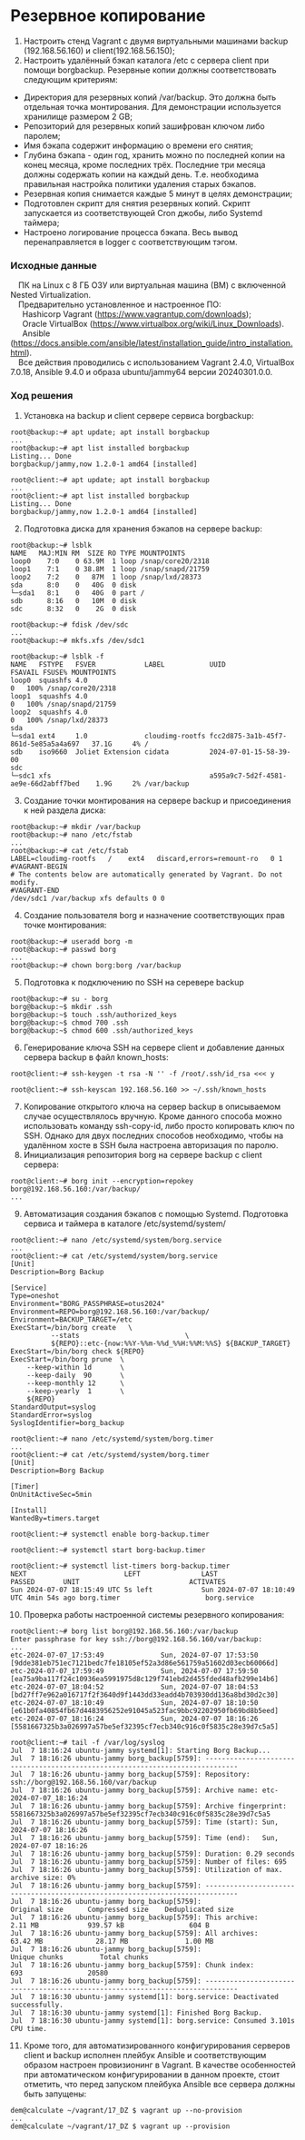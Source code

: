 # Резервное копирование #
1. Настроить стенд Vagrant с двумя виртуальными машинами backup (192.168.56.160) и client(192.168.56.150);
2. Настроить удалённый бэкап каталога /etc с сервера client при помощи borgbackup. Резервные копии должны соответствовать следующим критериям:
- Директория для резервных копий /var/backup. Это должна быть отдельная точка монтирования. Для демонстрации используется хранилище размером 2 GB;
- Репозиторий для резервных копий зашифрован ключом либо паролем;
- Имя бэкапа содержит информацию о времени его снятия;
- Глубина бэкапа - один год, хранить можно по последней копии на конец месяца, кроме последних трёх. Последние три месяца должны содержать копии на каждый день. Т.е. необходима правильная настройка политики удаления старых бэкапов.
- Резервная копия снимается каждые 5 минут в целях демонстрации;
- Подготовлен скрипт для снятия резервных копий. Скрипт запускается из соответствующей Cron джобы, либо Systemd таймера;
- Настроено логирование процесса бэкапа. Весь вывод перенаправляется в logger c соответствующим тэгом.
 ### Исходные данные ###
&ensp;&ensp;ПК на Linux c 8 ГБ ОЗУ или виртуальная машина (ВМ) с включенной Nested Virtualization.<br/>
&ensp;&ensp;Предварительно установленное и настроенное ПО:<br/>
&ensp;&ensp;&ensp;Hashicorp Vagrant (https://www.vagrantup.com/downloads);<br/>
&ensp;&ensp;&ensp;Oracle VirtualBox (https://www.virtualbox.org/wiki/Linux_Downloads).<br/>
&ensp;&ensp;&ensp;Ansible (https://docs.ansible.com/ansible/latest/installation_guide/intro_installation.html).<br/>
&ensp;&ensp;Все действия проводились с использованием Vagrant 2.4.0, VirtualBox 7.0.18, Ansible 9.4.0 и образа ubuntu/jammy64 версии 20240301.0.0. <br/> 
### Ход решения ###
1. Установка на backup и client сервере сервиса borgbackup:
```shell
root@backup:~# apt update; apt install borgbackup
...
root@backup:~# apt list installed borgbackup
Listing... Done
borgbackup/jammy,now 1.2.0-1 amd64 [installed]

root@client:~# apt update; apt install borgbackup
...
root@client:~# apt list installed borgbackup
Listing... Done
borgbackup/jammy,now 1.2.0-1 amd64 [installed]
```
2. Подготовка диска для хранения бэкапов на сервере backup:
```shell
root@backup:~# lsblk
NAME   MAJ:MIN RM  SIZE RO TYPE MOUNTPOINTS
loop0    7:0    0 63.9M  1 loop /snap/core20/2318
loop1    7:1    0 38.8M  1 loop /snap/snapd/21759
loop2    7:2    0   87M  1 loop /snap/lxd/28373
sda      8:0    0   40G  0 disk 
└─sda1   8:1    0   40G  0 part /
sdb      8:16   0   10M  0 disk 
sdc      8:32   0    2G  0 disk 

root@backup:~# fdisk /dev/sdc
...
root@backup:~# mkfs.xfs /dev/sdc1

root@backup:~# lsblk -f
NAME   FSTYPE   FSVER            LABEL           UUID                                 FSAVAIL FSUSE% MOUNTPOINTS
loop0  squashfs 4.0                                                                         0   100% /snap/core20/2318
loop1  squashfs 4.0                                                                         0   100% /snap/snapd/21759
loop2  squashfs 4.0                                                                         0   100% /snap/lxd/28373
sda                                                                                                  
└─sda1 ext4     1.0              cloudimg-rootfs fcc2d875-3a1b-45f7-861d-5e85a5a4a697   37.1G     4% /
sdb    iso9660  Joliet Extension cidata          2024-07-01-15-58-39-00                              
sdc                                                                                                  
└─sdc1 xfs                                       a595a9c7-5d2f-4581-ae9e-66d2abff7bed    1.9G     2% /var/backup
```
3. Создание точки монтирования на сервере backup и присоединения к ней раздела диска:
```shell
root@backup:~# mkdir /var/backup
root@backup:~# nano /etc/fstab
...
root@backup:~# cat /etc/fstab
LABEL=cloudimg-rootfs	/	 ext4	discard,errors=remount-ro	0 1
#VAGRANT-BEGIN
# The contents below are automatically generated by Vagrant. Do not modify.
#VAGRANT-END
/dev/sdc1 /var/backup xfs defaults 0 0
```
4. Создание пользователя borg и назначение соответствующих прав точке монтирования:
```shell
root@backup:~# useradd borg -m
root@backup:~# passwd borg
...
root@backup:~# chown borg:borg /var/backup
```
5. Подготовка к подключению по SSH на серевере backup
``` shell
root@backup:~# su - borg
borg@backup:~$ mkdir .ssh
borg@backup:~$ touch .ssh/authorized_keys
borg@backup:~$ chmod 700 .ssh
borg@backup:~$ chmod 600 .ssh/authorized_keys
```
6. Генерирование ключа SSH на сервере client и добавление данных сервера backup в файл known_hosts:
```shell
root@client:~# ssh-keygen -t rsa -N '' -f /root/.ssh/id_rsa <<< y

root@client:~# ssh-keyscan 192.168.56.160 >> ~/.ssh/known_hosts
```
7. Копирование открытого ключа на сервер backup в описываемом случае осуществлялось вручную. Кроме данного способа можно использовать команду ssh-copy-id, либо просто копировать ключ по SSH. Однако для двух последних способов необходимо, чтобы на удалённом хосте в SSH была настроена авторизация по паролю.
8. Инициализация репозитория borg на сервере backup c  client сервера:
```shell
root@client:~# borg init --encryption=repokey borg@192.168.56.160:/var/backup/
...
``` 
9. Автоматизация создания бэкапов с помощью Systemd. Подготовка сервиса и таймера в каталоге /etc/systemd/system/
```shell
root@client:~# nano /etc/systemd/system/borg.service
...
root@client:~# cat /etc/systemd/system/borg.service
[Unit]
Description=Borg Backup

[Service]
Type=oneshot
Environment="BORG_PASSPHRASE=otus2024"
Environment=REPO=borg@192.168.56.160:/var/backup/
Environment=BACKUP_TARGET=/etc
ExecStart=/bin/borg create   \
          --stats                          \
          ${REPO}::etc-{now:%%Y-%%m-%%d_%%H:%%M:%%S} ${BACKUP_TARGET}
ExecStart=/bin/borg check ${REPO}
ExecStart=/bin/borg prune  \
    --keep-within 1d       \
    --keep-daily  90       \
    --keep-monthly 12      \
    --keep-yearly  1       \
    ${REPO}
StandardOutput=syslog
StandardError=syslog
SyslogIdentifier=borg_backup

root@client:~# nano /etc/systemd/system/borg.timer
...
root@client:~# cat /etc/systemd/system/borg.timer
[Unit]
Description=Borg Backup

[Timer]
OnUnitActiveSec=5min

[Install]
WantedBy=timers.target

root@client:~# systemctl enable borg-backup.timer

root@client:~# systemctl start borg-backup.timer

root@client:~# systemctl list-timers borg-backup.timer
NEXT                        LEFT               LAST                        PASSED       UNIT                           ACTIVATES                       
Sun 2024-07-07 18:15:49 UTC 5s left            Sun 2024-07-07 18:10:49 UTC 4min 54s ago borg.timer                     borg.service
```
10. Проверка работы настроенной системы резервного копирования:
```shell
root@client:~# borg list borg@192.168.56.160:/var/backup
Enter passphrase for key ssh://borg@192.168.56.160/var/backup: 
...
etc-2024-07-07_17:53:49              Sun, 2024-07-07 17:53:50 [9dde381eb751ec7121bedc7fe18105ef52a3d86e561759a51602d03ecb60066d]
etc-2024-07-07_17:59:49              Sun, 2024-07-07 17:59:50 [ea75a9ba117f24c10936ea5991975d8c129f741ebd2d455fded48afb299e14b6]
etc-2024-07-07_18:04:52              Sun, 2024-07-07 18:04:53 [bd27ff7e962a016717f2f3640d9f1443dd33eadd4b703930dd136a8bd30d2c30]
etc-2024-07-07_18:10:49              Sun, 2024-07-07 18:10:50 [e61b0fa40854fb67d4483956252e91045a523fac9bbc92202950fb69bd8b5eed]
etc-2024-07-07_18:16:24              Sun, 2024-07-07 18:16:26 [5581667325b3a026997a57be5ef32395cf7ecb340c916c0f5835c28e39d7c5a5]

root@client:~# tail -f /var/log/syslog
Jul  7 18:16:24 ubuntu-jammy systemd[1]: Starting Borg Backup...
Jul  7 18:16:26 ubuntu-jammy borg_backup[5759]: ------------------------------------------------------------------------------
Jul  7 18:16:26 ubuntu-jammy borg_backup[5759]: Repository: ssh://borg@192.168.56.160/var/backup
Jul  7 18:16:26 ubuntu-jammy borg_backup[5759]: Archive name: etc-2024-07-07_18:16:24
Jul  7 18:16:26 ubuntu-jammy borg_backup[5759]: Archive fingerprint: 5581667325b3a026997a57be5ef32395cf7ecb340c916c0f5835c28e39d7c5a5
Jul  7 18:16:26 ubuntu-jammy borg_backup[5759]: Time (start): Sun, 2024-07-07 18:16:26
Jul  7 18:16:26 ubuntu-jammy borg_backup[5759]: Time (end):   Sun, 2024-07-07 18:16:26
Jul  7 18:16:26 ubuntu-jammy borg_backup[5759]: Duration: 0.29 seconds
Jul  7 18:16:26 ubuntu-jammy borg_backup[5759]: Number of files: 695
Jul  7 18:16:26 ubuntu-jammy borg_backup[5759]: Utilization of max. archive size: 0%
Jul  7 18:16:26 ubuntu-jammy borg_backup[5759]: ------------------------------------------------------------------------------
Jul  7 18:16:26 ubuntu-jammy borg_backup[5759]:                        Original size      Compressed size    Deduplicated size
Jul  7 18:16:26 ubuntu-jammy borg_backup[5759]: This archive:                2.11 MB            939.57 kB                604 B
Jul  7 18:16:26 ubuntu-jammy borg_backup[5759]: All archives:               63.42 MB             28.17 MB              1.00 MB
Jul  7 18:16:26 ubuntu-jammy borg_backup[5759]:                        Unique chunks         Total chunks
Jul  7 18:16:26 ubuntu-jammy borg_backup[5759]: Chunk index:                     693                20580
Jul  7 18:16:26 ubuntu-jammy borg_backup[5759]: ------------------------------------------------------------------------------
Jul  7 18:16:30 ubuntu-jammy systemd[1]: borg.service: Deactivated successfully.
Jul  7 18:16:30 ubuntu-jammy systemd[1]: Finished Borg Backup.
Jul  7 18:16:30 ubuntu-jammy systemd[1]: borg.service: Consumed 3.101s CPU time.
```
11. Кроме того, для автоматизированного конфигурирования серверов client и backup исполнен плейбук Ansible и соответствующим образом настроен провизионинг в Vagrant. В качестве особенностей при автоматическом конфигурировании в данном проекте, стоит отметить, что перед запуском плейбука Ansible все сервера должны быть запущены:
```shell
dem@calculate ~/vagrant/17_DZ $ vagrant up --no-provision
...
dem@calculate ~/vagrant/17_DZ $ vagrant up --provision
``` 
